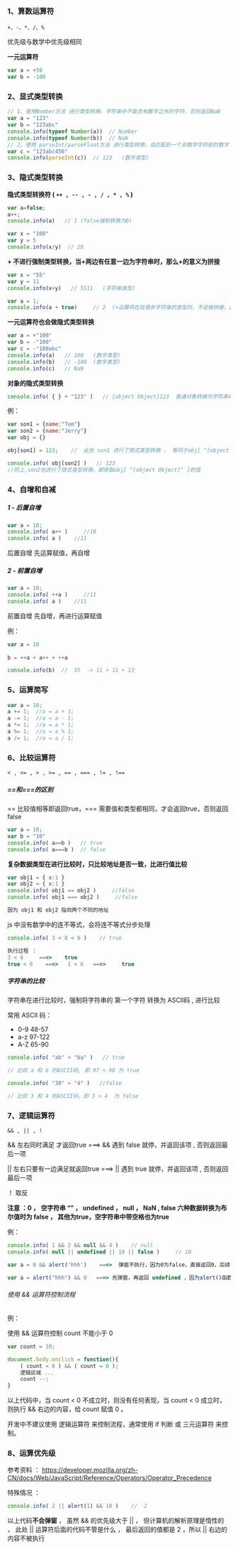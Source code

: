 ### 1、算数运算符

`+、-、*、/、%`

优先级与数学中优先级相同

**一元运算符**

```js
var a = +50
var b = -100
```

### 2、显式类型转换

```js
// 1、使用Number方法 进行类型转换，字符串中不能含有数字之外的字符，否则返回NaN
var a = "123"
var b = "123abc"
console.info(typeof Number(a))  // Number
console.info(typeof Number(b))  // NaN  
// 2、使用 parseInt/parseFloat方法 进行类型转换，会匹配到一个非数字字符前的数字
var c = "123abc456"
console.info(parseInt(c))  // 123   (数字类型)
```

### 3、隐式类型转换

**隐式类型转换符 ( `++ , -- , - , / , * , %` )** 

```js
var a=false;   
a++;
console.info(a)   // 1 (false强制转换为0)

var x = "100"
var y = 5
console.info(x/y)  // 20
```
**+ 不进行强制类型转换，当+两边有任意一边为字符串时，那么+的意义为拼接**

```js
var x = "55"
var y = 11
console.info(x+y)   // 5511   (字符串类型)

var a = 1;
console.info(a + true)     // 2  (+运算符在处理非字符串的类型时，不会做拼接，此时true将被隐式转换为1)
```

**一元运算符也会做隐式类型转换**

```js
var a = +"100"
var b = -"100"
var c = -"100abc"
console.info(a)   // 100   (数字类型)
console.info(b)   // -100  (数字类型)
console.info(c)   // NaN
```

**对象的隐式类型转换**

```js
console.info( { } + "123" )   // [object Object]123  普通对象转换为字符串时为[object Object]
```
例：

```js
var son1 = {name:"Tom"}
var son2 = {name:"Jerry"}
var obj = {}

obj[son1] = 123;    //  此处 son1 进行了隐式类型转换 ， 等同于obj[ "[object Object]" ] = 123

console.info( obj[son2] )   // 123  
//同上,son2也进行了隐式类型转换，即获取obj[ "[object Object]" ]的值
```

### 4、自增和自减

##### 1 - 后置自增

```js
var a = 10;
console.info( a++ )     //10
console.info( a )    //11
```

后置自增 先运算赋值，再自增

##### 2 - 前置自增

```js
var a = 10;
console.info( ++a )     //11
console.info( a )    //11
```

前置自增 先自增，再进行运算赋值

例：

```js
var a = 10
            
b = ++a + a++ + ++a

console.info(b)  //  35  -> 11 + 11 + 13 
```

### 5、运算简写

```js
var a = 10;
a += 1;  //a = a + 1;
a -= 1;  //a = a - 1;
a *= 1;  //a = a * 1;
a %= 1;  //a = a % 1;
a /= 1;  //a = a / 1;
```

### 6、比较运算符

`< , <= , > , >= , == , === , != , !==`

##### ==和===的区别

== 比较值相等即返回true，=== 需要值和类型都相同，才会返回true，否则返回false

```js
var a = 10;
var b = "10"
console.info( a==b )   // true
console.info( a===b )  // false
```

**复杂数据类型在进行比较时，只比较地址是否一致，比进行值比较**

```js
var obj1 = { x:1 }
var obj2 = { x:1 }
console.info( obj1 == obj2 )     //false
console.info( obj1 === obj2 )     //false

因为 obj1 和 obj2 指向两个不同的地址
```

js 中没有数学中的连不等式，会将连不等式分步处理

```js
console.info( 3 < 8 < 6 )    // true

执行过程 ： 
3 < 8     ===>    true
true < 6    ===>   1 < 6   ===>     true
```

##### 字符串的比较

字符串在进行比较时，强制将字符串的 第一个字符 转换为 ASCII码 , 进行比较   

常用 ASCII 码：

-   0-9  48-57   
-   a-z   97-122   
-   A-Z  65-90   

```js
console.info( "ab" < "ba" )   // true

// 比较 a 和 b 的ASCII码, 即 97 < 98 为 true  
```

```js
console.info( "30" > "4" )   //false

// 比较 3 和 4 的ASCII码，即 3 > 4  为 false
```

### 7、逻辑运算符

`&& , || , !`

&&  左右同时满足 才返回true   ===>  && 遇到 false 就停，并返回该项 , 否则返回最后一项

||   左右只要有一边满足就返回true    ===>  || 遇到 true 就停，并返回该项 , 否则返回最后一项

！ 取反

**注意 ：0 ， 空字符串 “” ， undefined ， null ， NaN , false 六种数据转换为布尔值时为 false ， 其他为true，空字符串中带空格也为true**

例：

```js
console.info( 1 && 2 && null && 4 )    // null
console.info( null || undefined || 10 || false )     // 10  

var a = 0 && alert('hhh')    ===>  弹窗不执行，因为0为false，直接返回0，后续代码不执行 

var a = alert("hhh") && 0   ===> 先弹窗，再返回 undefined ，因为alert()函数无返回值，默认返回 undefined
```

###### 使用 && 运算符控制流程

例：

使用 && 运算符控制 count 不能小于 0 

```js
var count = 10;

document.body.onclick = function(){
    ( count < 0 ) && ( count = 0 );
    逻辑区域 ...
    count --;
}
```

以上代码中，当 count < 0 不成立时，则没有任何表现，当 count < 0 成立时，则执行 && 右边的内容，给 count 赋值 0 。

开发中不建议使用 逻辑运算符 来控制流程，通常使用 if 判断 或 三元运算符 来控制。

### 8、运算优先级

参考资料 ： https://developer.mozilla.org/zh-CN/docs/Web/JavaScript/Reference/Operators/Operator_Precedence 

特殊情况 ： 

```js
console.info( 2 || alert(1) && 10 )    //  2  
```

以上代码**不会弹窗** ， 虽然 && 的优先级大于 || ， 但计算机的解析原理是惰性的 ， 此处 || 运算符后面的代码不管是什么 ， 最后返回的值都是 2 ，所以 || 右边的内容不被执行


